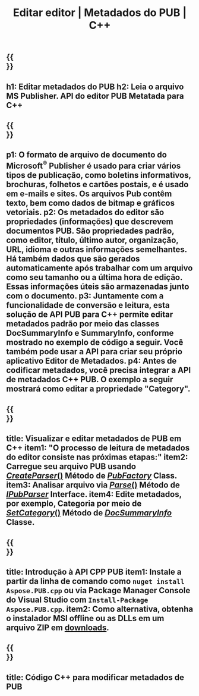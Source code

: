 ﻿---
translation: true
template: /_templates/metadata-cpp.md
title: Editar editor | Metadados do PUB | C++
description: Leia metadados de arquivos do Publisher usando a solução de API PUB C++. A API C++ local fornece acesso às propriedades SummaryInfo e DocSummaryInfo.
url: /cpp/metadata/pub/
metakeywords: editar metadados do pub, metadados do arquivo pub, editor de metadados do editor, ler metadados do arquivo pub, ler metadados do pub
family: pub
platformtag: cpp
feature: metadata
aliases: /cpp/metadados/
---

{{<section banner>}}
---
h1: Editar metadados do PUB
h2: Leia o arquivo MS Publisher. API do editor PUB Metatada para C++
---

{{<section overview>}}
---
p1: O formato de arquivo de documento do Microsoft<sup>®</sup> Publisher é usado para criar vários tipos de publicação, como boletins informativos, brochuras, folhetos e cartões postais, e é usado em e-mails e sites. Os arquivos Pub contêm texto, bem como dados de bitmap e gráficos vetoriais.
p2: Os metadados do editor são propriedades (informações) que descrevem documentos PUB. São propriedades padrão, como editor, título, último autor, organização, URL, idioma e outras informações semelhantes. Há também dados que são gerados automaticamente após trabalhar com um arquivo como seu tamanho ou a última hora de edição. Essas informações úteis são armazenadas junto com o documento.
p3: Juntamente com a funcionalidade de conversão e leitura, esta solução de API PUB para C++ permite editar metadados padrão por meio das classes DocSummaryInfo e SummaryInfo, conforme mostrado no exemplo de código a seguir. Você também pode usar a API para criar seu próprio aplicativo Editor de Metadados.
p4: Antes de codificar metadados, você precisa integrar a API de metadados C++ PUB. O exemplo a seguir mostrará como editar a propriedade "Category".
---

{{<section feature1>}}
---
title: Visualizar e editar metadados de PUB em C++
item1: "O processo de leitura de metadados do editor consiste nas próximas etapas:"
item2: Carregue seu arquivo PUB usando [*CreateParser*()](https://reference.aspose.com/pub/cpp/class/aspose.pub.pub_factory#a88c04c4c35d45ee8febc7e1554d03c4b) Método de [*PubFactory*](https://reference.aspose.com/pub/cpp/class/aspose.pub.pub_factory) Class.
item3: Analisar arquivo via [*Parse*()](https://reference.aspose.com/pub/cpp/class/aspose.pub.i_pub_parser#ae9fc7043f382a5b4a7b694f0fe477915) Método de [*IPubParser*](https://reference.aspose.com/pub/cpp/class/aspose.pub.i_pub_parser) Interface.
item4: Edite metadados, por exemplo, Categoria por meio de [*SetCategory*()](https://reference.aspose.com/pub/cpp/class/aspose.pub.doc_summary_info#a2e023fe8e8ecd0bf03bb6c9d561f8fec) Método de [*DocSummaryInfo*](https://reference.aspose.com/pub/cpp/class/aspose.pub.doc_summary_info) Classe.
---

{{<section feature2>}}
---
title: Introdução à API CPP PUB
item1: Instale a partir da linha de comando como ```nuget install Aspose.PUB.cpp``` ou via Package Manager Console do Visual Studio com ```Install-Package Aspose.PUB.cpp```.
item2: Como alternativa, obtenha o instalador MSI offline ou as DLLs em um arquivo ZIP em [downloads](https://releases.aspose.com/pub/cpp/).
---

{{<section codeexample>}}
---
title: Código C++ para modificar metadados de PUB
---
